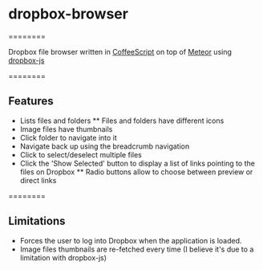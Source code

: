 # dropbox-browser
========

Dropbox file browser written in [CoffeeScript](coffeescript.org) on top of [Meteor](meteor.com) using [dropbox-js](github.com/dropbox/dropbox-js)

========

## Features

* Lists files and folders
** Files and folders have different icons
* Image files have thumbnails
* Click folder to navigate into it
* Navigate back up using the breadcrumb navigation
* Click to select/deselect multiple files
* Click the 'Show Selected' button to display a list of links pointing to the files on Dropbox
** Radio buttons allow to choose between preview or direct links

========

## Limitations

* Forces the user to log into Dropbox when the application is loaded.
* Image files thumbnails are re-fetched every time (I believe it's due to a limitation with dropbox-js)